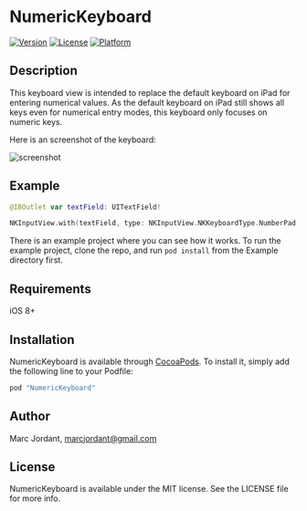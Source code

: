 # NumericKeyboard

[![Version](https://img.shields.io/cocoapods/v/NumericKeyboard.svg?style=flat)](http://cocoapods.org/pods/NumericKeyboard)
[![License](https://img.shields.io/cocoapods/l/NumericKeyboard.svg?style=flat)](http://cocoapods.org/pods/NumericKeyboard)
[![Platform](https://img.shields.io/cocoapods/p/NumericKeyboard.svg?style=flat)](http://cocoapods.org/pods/NumericKeyboard)


## Description

This keyboard view is intended to replace the default keyboard on iPad for entering numerical values.
As the default keyboard on iPad still shows all keys even for numerical entry modes, this keyboard only focuses on numeric keys.

Here is an screenshot of the keyboard:

![screenshot](https://github.com/marcjordant/NumericKeyboard/blob/master/example.png)

## Example

```Swift
@IBOutlet var textField: UITextField!

NKInputView.with(textField, type: NKInputView.NKKeyboardType.NumberPad)
```

There is an example project where you can see how it works.
To run the example project, clone the repo, and run `pod install` from the Example directory first.

## Requirements

iOS 8+

## Installation

NumericKeyboard is available through [CocoaPods](http://cocoapods.org). To install
it, simply add the following line to your Podfile:

```ruby
pod "NumericKeyboard"
```

## Author

Marc Jordant, marcjordant@gmail.com

## License

NumericKeyboard is available under the MIT license. See the LICENSE file for more info.
